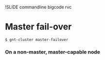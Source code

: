 !SLIDE commandline bigcode rvc

# Master fail-over 

    $ gnt-cluster master-failover

### On a non-master, master-capable node
